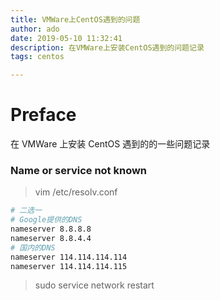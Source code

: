 ```yaml
---
title: VMWare上CentOS遇到的问题
author: ado
date: 2019-05-10 11:32:41
description: 在VMWare上安装CentOS遇到的问题记录
tags: centos

---
```


# Preface

在 VMWare 上安装 CentOS 遇到的的一些问题记录



### Name or service not known

> vim /etc/resolv.conf

```sh
# 二选一
# Google提供的DNS
nameserver 8.8.8.8
nameserver 8.8.4.4
# 国内的DNS
nameserver 114.114.114.114
nameserver 114.114.114.115
```

> sudo service network restart

